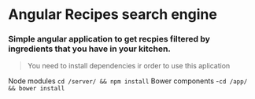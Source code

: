 # Angular Recipes search engine
### Simple angular application to get recpies filtered by ingredients that you have in your kitchen.

> You need to install dependencies ir order to use this aplication

Node modules
`cd /server/ && npm install`
Bower components
-`cd /app/ && bower install`
